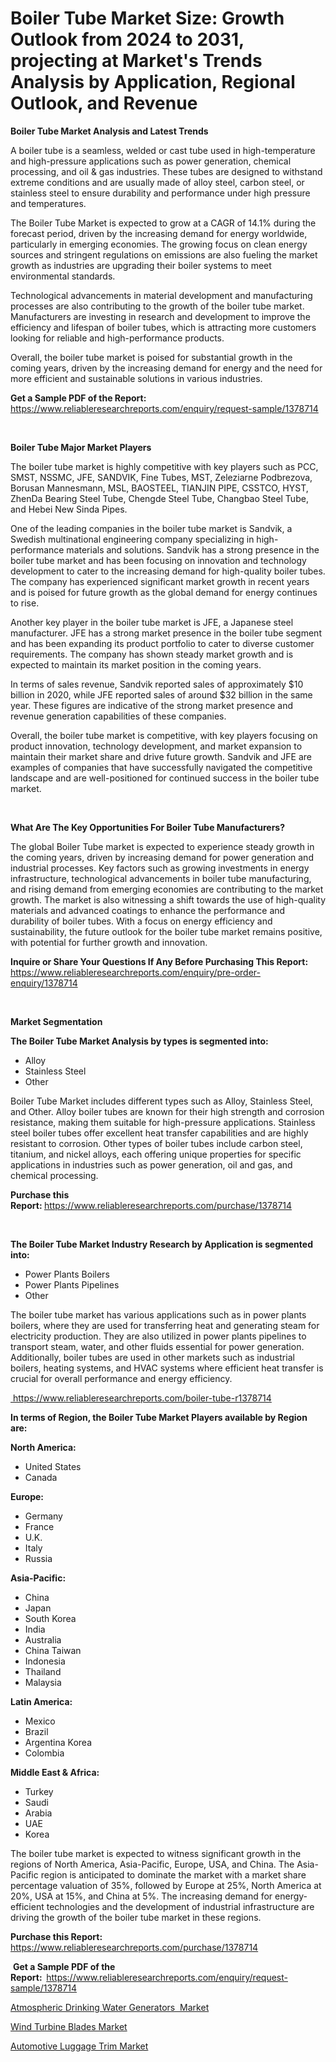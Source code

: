 <p><h1>Boiler Tube Market Size: Growth Outlook from 2024 to 2031, projecting at Market's Trends Analysis by Application, Regional Outlook, and Revenue</h1></p><p><strong>Boiler Tube Market Analysis and Latest Trends</strong></p>
<p><p>A boiler tube is a seamless, welded or cast tube used in high-temperature and high-pressure applications such as power generation, chemical processing, and oil & gas industries. These tubes are designed to withstand extreme conditions and are usually made of alloy steel, carbon steel, or stainless steel to ensure durability and performance under high pressure and temperatures.</p><p>The Boiler Tube Market is expected to grow at a CAGR of 14.1% during the forecast period, driven by the increasing demand for energy worldwide, particularly in emerging economies. The growing focus on clean energy sources and stringent regulations on emissions are also fueling the market growth as industries are upgrading their boiler systems to meet environmental standards.</p><p>Technological advancements in material development and manufacturing processes are also contributing to the growth of the boiler tube market. Manufacturers are investing in research and development to improve the efficiency and lifespan of boiler tubes, which is attracting more customers looking for reliable and high-performance products.</p><p>Overall, the boiler tube market is poised for substantial growth in the coming years, driven by the increasing demand for energy and the need for more efficient and sustainable solutions in various industries.</p></p>
<p><strong>Get a Sample PDF of the Report:&nbsp;</strong> <a href="https://www.reliableresearchreports.com/enquiry/request-sample/1378714">https://www.reliableresearchreports.com/enquiry/request-sample/1378714</a></p>
<p>&nbsp;</p>
<p><strong>Boiler Tube Major Market Players</strong></p>
<p><p>The boiler tube market is highly competitive with key players such as PCC, SMST, NSSMC, JFE, SANDVIK, Fine Tubes, MST, Zeleziarne Podbrezova, Borusan Mannesmann, MSL, BAOSTEEL, TIANJIN PIPE, CSSTCO, HYST, ZhenDa Bearing Steel Tube, Chengde Steel Tube, Changbao Steel Tube, and Hebei New Sinda Pipes. </p><p>One of the leading companies in the boiler tube market is Sandvik, a Swedish multinational engineering company specializing in high-performance materials and solutions. Sandvik has a strong presence in the boiler tube market and has been focusing on innovation and technology development to cater to the increasing demand for high-quality boiler tubes. The company has experienced significant market growth in recent years and is poised for future growth as the global demand for energy continues to rise.</p><p>Another key player in the boiler tube market is JFE, a Japanese steel manufacturer. JFE has a strong market presence in the boiler tube segment and has been expanding its product portfolio to cater to diverse customer requirements. The company has shown steady market growth and is expected to maintain its market position in the coming years.</p><p>In terms of sales revenue, Sandvik reported sales of approximately $10 billion in 2020, while JFE reported sales of around $32 billion in the same year. These figures are indicative of the strong market presence and revenue generation capabilities of these companies.</p><p>Overall, the boiler tube market is competitive, with key players focusing on product innovation, technology development, and market expansion to maintain their market share and drive future growth. Sandvik and JFE are examples of companies that have successfully navigated the competitive landscape and are well-positioned for continued success in the boiler tube market.</p></p>
<p>&nbsp;</p>
<p><strong>What Are The Key Opportunities For Boiler Tube Manufacturers?</strong></p>
<p><p>The global Boiler Tube market is expected to experience steady growth in the coming years, driven by increasing demand for power generation and industrial processes. Key factors such as growing investments in energy infrastructure, technological advancements in boiler tube manufacturing, and rising demand from emerging economies are contributing to the market growth. The market is also witnessing a shift towards the use of high-quality materials and advanced coatings to enhance the performance and durability of boiler tubes. With a focus on energy efficiency and sustainability, the future outlook for the boiler tube market remains positive, with potential for further growth and innovation.</p></p>
<p><strong>Inquire or Share Your Questions If Any Before Purchasing This Report:</strong> <a href="https://www.reliableresearchreports.com/enquiry/pre-order-enquiry/1378714">https://www.reliableresearchreports.com/enquiry/pre-order-enquiry/1378714</a></p>
<p>&nbsp;</p>
<p><strong>Market Segmentation</strong></p>
<p><strong>The Boiler Tube Market Analysis by types is segmented into:</strong></p>
<p><ul><li>Alloy</li><li>Stainless Steel</li><li>Other</li></ul></p>
<p><p>Boiler Tube Market includes different types such as Alloy, Stainless Steel, and Other. Alloy boiler tubes are known for their high strength and corrosion resistance, making them suitable for high-pressure applications. Stainless steel boiler tubes offer excellent heat transfer capabilities and are highly resistant to corrosion. Other types of boiler tubes include carbon steel, titanium, and nickel alloys, each offering unique properties for specific applications in industries such as power generation, oil and gas, and chemical processing.</p></p>
<p><strong>Purchase this Report:&nbsp;</strong><a href="https://www.reliableresearchreports.com/purchase/1378714">https://www.reliableresearchreports.com/purchase/1378714</a></p>
<p>&nbsp;</p>
<p><strong>The Boiler Tube Market Industry Research by Application is segmented into:</strong></p>
<p><ul><li>Power Plants Boilers</li><li>Power Plants Pipelines</li><li>Other</li></ul></p>
<p><p>The boiler tube market has various applications such as in power plants boilers, where they are used for transferring heat and generating steam for electricity production. They are also utilized in power plants pipelines to transport steam, water, and other fluids essential for power generation. Additionally, boiler tubes are used in other markets such as industrial boilers, heating systems, and HVAC systems where efficient heat transfer is crucial for overall performance and energy efficiency.</p></p>
<p><a href="https://www.reliableresearchreports.com/boiler-tube-r1378714">&nbsp;https://www.reliableresearchreports.com/boiler-tube-r1378714</a></p>
<p><strong>In terms of Region, the Boiler Tube Market Players available by Region are:</strong></p>
<p>
    <p> <strong> North America: </strong>
        <ul>
            <li>United States</li>
            <li>Canada</li>
        </ul>
        </p> 
    <p> <strong> Europe: </strong>
        <ul>
            <li>Germany</li>
            <li>France</li>
            <li>U.K.</li>
            <li>Italy</li>
            <li>Russia</li>
        </ul>
        </p> 
    <p> <strong> Asia-Pacific: </strong>
        <ul>
            <li>China</li>
            <li>Japan</li>
            <li>South Korea</li>
            <li>India</li>
            <li>Australia</li>
            <li>China Taiwan</li>
            <li>Indonesia</li>
            <li>Thailand</li>
            <li>Malaysia</li>
        </ul>
        </p> 
    <p> <strong> Latin America: </strong>
        <ul>
            <li>Mexico</li>
            <li>Brazil</li>
            <li>Argentina Korea</li>
            <li>Colombia</li>
        </ul>
        </p> 
    <p> <strong> Middle East & Africa: </strong>
        <ul>
            <li>Turkey</li>
            <li>Saudi</li>
            <li>Arabia</li>
            <li>UAE</li>
            <li>Korea</li>
        </ul>
    </p>
    </p>
<p><p>The boiler tube market is expected to witness significant growth in the regions of North America, Asia-Pacific, Europe, USA, and China. The Asia-Pacific region is anticipated to dominate the market with a market share percentage valuation of 35%, followed by Europe at 25%, North America at 20%, USA at 15%, and China at 5%. The increasing demand for energy-efficient technologies and the development of industrial infrastructure are driving the growth of the boiler tube market in these regions.</p></p>
<p><strong>Purchase this Report: </strong><a href="https://www.reliableresearchreports.com/purchase/1378714">https://www.reliableresearchreports.com/purchase/1378714</a></p>
<p>&nbsp;<strong>Get a Sample PDF of the Report:&nbsp;&nbsp;</strong><a href="https://www.reliableresearchreports.com/enquiry/request-sample/1378714">https://www.reliableresearchreports.com/enquiry/request-sample/1378714</a></p>
<p><strong></strong></p>
<p><p><a href="https://www.linkedin.com/pulse/atmospheric-drinking-water-generatorsnbsp-market-provides-comprehensive-oe9zf?trackingId=2vRgVnOQNQ1AMJLB%2BfV%2Fuw%3D%3D">Atmospheric Drinking Water Generators  Market</a></p><p><a href="https://www.linkedin.com/pulse/wind-turbine-blades-market-challenges-opportunities-growth-drivers-fxh7f?trackingId=YG6ocb23DX5DP2eDRM0FjA%3D%3D">Wind Turbine Blades Market</a></p><p><a href="https://www.linkedin.com/pulse/decoding-automotive-luggage-trim-market-deep-dive-latest-0qydf?trackingId=jdu1pMgvsQl6Jbc1FPfRhw%3D%3D">Automotive Luggage Trim Market</a></p></p>